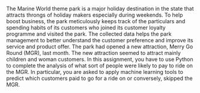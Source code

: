 The Marine World theme park is a major holiday destination in the state that attracts throngs of holiday makers especially during weekends. To help boost business, the park meticulously keeps track of the particulars and spending habits of its customers who joined its customer loyalty programme and visited the park. The collected data helps the park management to better understand the customer preference and improve its service and product offer. The park had opened a new attraction, Merry Go Round (MGR), last month. The new attraction seemed to attract mainly children and woman customers.
In this assignment, you have to use Python to complete the analysis of what sort of people were likely to pay to ride on the MGR. In particular, you are asked to apply machine learning tools to predict which customers paid to go for a ride on or conversely, skipped the MGR.
